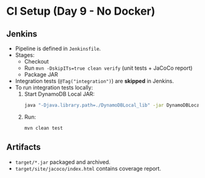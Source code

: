# CI Setup (Day 9 - No Docker)

## Jenkins
- Pipeline is defined in `Jenkinsfile`.
- Stages:
  - Checkout
  - Run `mvn -DskipITs=true clean verify` (unit tests + JaCoCo report)
  - Package JAR
- Integration tests (`@Tag("integration")`) are **skipped** in Jenkins.
- To run integration tests locally:
  1. Start DynamoDB Local JAR:
     ```bash
     java "-Djava.library.path=./DynamoDBLocal_lib" -jar DynamoDBLocal.jar -inMemory -port 8000
     ```
  2. Run:
     ```bash
     mvn clean test
     ```

## Artifacts
- `target/*.jar` packaged and archived.
- `target/site/jacoco/index.html` contains coverage report.

